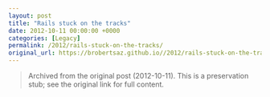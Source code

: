 ```yaml
---
layout: post
title: "Rails stuck on the tracks"
date: 2012-10-11 00:00:00 +0000
categories: [Legacy]
permalink: /2012/rails-stuck-on-the-tracks/
original_url: https://brobertsaz.github.io//2012/rails-stuck-on-the-tracks/
---
```


> Archived from the original post (2012-10-11). This is a preservation stub; see the original link for full content.

